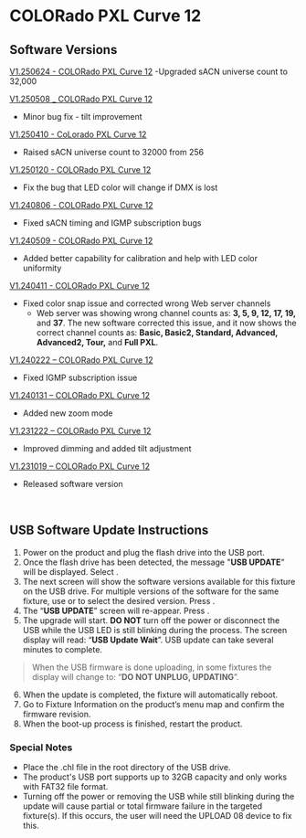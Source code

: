 # COLORado PXL Curve 12

## Software Versions

[V1.250624 - COLORado PXL Curve 12](https://github.com/Chauvet-Pro/COLORADOPXLCURVE12/blob/600600abeb62ce4a2fbe3a3407048ace49c7b271/V1.250624.zip)
-Upgraded sACN universe count to 32,000

[V1.250508 _ COLORado PXL Curve 12](https://github.com/Chauvet-Pro/COLORADOPXLCURVE12/blob/197946a255f3d122da8fa44226ae707d0b259a75/firmware/V1.250508.zip)
- Minor bug fix - tilt improvement

[V1.250410 - CoLorado PXL Curve 12](https://github.com/Chauvet-Pro/COLORADOPXLCURVE12/blob/7847228bd18a5303ed7845de051ef45fa05ae2e8/firmware/V1.250410.zip)
- Raised sACN universe count to 32000 from 256

[V1.250120 - COLORado PXL Curve 12](https://github.com/Chauvet-Pro/COLORADOPXLCURVE12/blob/4749415c93e3241db780c6a8907642b4ce24ea0e/firmware/V1.250120.zip)
- Fix the bug that LED color will change if DMX is lost

[V1.240806 - COLORado PXL Curve 12](https://github.com/Chauvet-Pro/COLORADOPXLCURVE12/blob/aafbf62867c2809edeca5b79363b229f05194627/firmware/V1.240806.zip)
- Fixed sACN timing and IGMP subscription bugs

[V1.240509 - COLORado PXL Curve 12](https://github.com/Chauvet-Pro/COLORADOPXLCURVE12/blob/deec72379ace36f4a92b55ca3a0df9a9cab87b6c/firmware/V1.240509.zip)
- Added better capability for calibration and help with LED color uniformity

[V1.240411 - COLORado PXL Curve 12](https://github.com/Chauvet-Pro/COLORADOPXLCURVE12/blob/0c1a982447efde5e25913eddb22d2e283ce5b79f/firmware/V1.240411.zip)
- Fixed color snap issue and corrected wrong Web server channels
     * Web server was showing wrong channel counts as: **3, 5, 9, 12, 17, 19,** and **37**.  The new  software corrected this issue, and it now shows the correct channel counts as: **Basic, Basic2, Standard, Advanced, Advanced2, Tour,** and **Full PXL**.

[V1.240222 – COLORado PXL Curve 12](https://github.com/Chauvet-Pro/COLORADOPXLCURVE12/blob/1a3d1764795c843def4e53d80e5e310c747bd709/firmware/V1.240222.zip)
-	Fixed IGMP subscription issue

[V1.240131 – COLORado PXL Curve 12](https://github.com/Chauvet-Pro/COLORADOPXLCURVE12/blob/1a3d1764795c843def4e53d80e5e310c747bd709/firmware/V1.240131.zip)
-	Added new zoom mode

[V1.231222 – COLORado PXL Curve 12](https://github.com/Chauvet-Pro/COLORADOPXLCURVE12/blob/1a3d1764795c843def4e53d80e5e310c747bd709/firmware/V1.231222.zip)
-	Improved dimming and added tilt adjustment

[V1.231019 – COLORado PXL Curve 12](https://github.com/Chauvet-Pro/COLORADOPXLCURVE12/blob/1a3d1764795c843def4e53d80e5e310c747bd709/firmware/V1.231019.zip)
-	Released software version

&nbsp;

## USB Software Update Instructions
1. Power on the product and plug the flash drive into the USB port.
2.	Once the flash drive has been detected, the message "**USB UPDATE**" will be displayed. Select **<YES>**.  
3.	The next screen will show the software versions available for this fixture on the USB drive.  For multiple versions of the software for the same fixture, use **<UP>** or **<DOWN>** to select the desired version.  Press **<ENTER>**.
4.	The “**USB UPDATE**” screen will re-appear.  Press **<YES>**.
5.	The upgrade will start. **DO NOT** turn off the power or disconnect the USB while the USB LED is still blinking during the process. The screen display will read: “**USB Update Wait**”. USB update can take several minutes to complete.
   >When the USB firmware is done uploading, in some fixtures the display will change to: “**DO NOT UNPLUG, UPDATING**”.
6.	When the update is completed, the fixture will automatically reboot.
7.	Go to Fixture Information on the product’s menu map and confirm the firmware revision.
8.	When the boot-up process is finished, restart the product.

### Special Notes
* Place the .chl file in the root directory of the USB drive.
* The product's USB port supports up to 32GB capacity and only works with FAT32 file format.
* Turning off the power or removing the USB while still blinking during the update will cause partial or total firmware failure in the targeted fixture(s). If this occurs, the user will need the UPLOAD 08 device to fix this.
